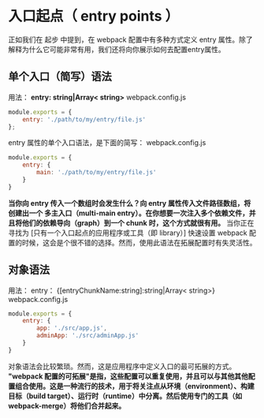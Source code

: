 # 入口起点（ entry points ）
正如我们在 起步 中提到，在 webpack 配置中有多种方式定义 entry 属性。除了解释为什么它可能非常有用，我们还将向你展示如何去配置entry属性。

## 单个入口（简写）语法
用法： **entry: string|Array< string>**
webpack.config.js
``` javascript
module.exports = {
    entry: './path/to/my/entry/file.js'
};
```
entry 属性的单个入口语法，是下面的简写：
webpack.config.js
``` javascript
module.exports = {
    entry: {
        main: './path/to/my/entry/file.js'
    }
}
```
**当你向 entry 传入一个数组时会发生什么？向 entry 属性传入文件路径数组，将创建出一个 多主入口（multi-main entry）。在你想要一次注入多个依赖文件，并且将他们的依赖导向（graph）到一个 chunk 时，这个方式就很有用。**
当你正在寻找为 [只有一个入口起点的应用程序或工具（即 library）] 快速设置 webpack 配置的时候，这会是个很不错的选择。然而，使用此语法在拓展配置时有失灵活性。
## 对象语法
用法： entry： {[entryChunkName:string]:string|Array< string>}
webpack.config.js
``` javascript
module.exports = {
    entry: {
        app: './src/app,js',
        adminApp: './src/adminApp.js'
    }
}
```
对象语法会比较繁琐。然而，这是应用程序中定义入口的最可拓展的方式。
**"webpack 配置的可拓展"是指，这些配置可以重复使用，并且可以与其他其他配置组合使用。这是一种流行的技术，用于将关注点从环境（environment）、构建目标（build target）、运行时（runtime）中分离。然后使用专门的工具（如 webpack-merge）将他们合并起来。**